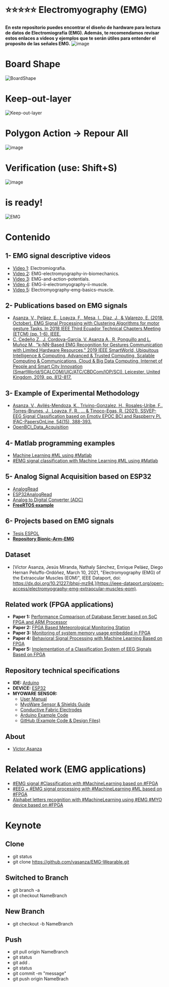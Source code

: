 # ⭐⭐⭐⭐⭐ Electromyography (EMG)
**En este repositorio puedes encontrar el diseño de hardware para lectura de datos de Electromiografía (EMG). Además, te recomendamos revisar estos enlaces a videos y ejemplos que te serán útiles para entender el proposito de las señales EMG.**
![image](https://user-images.githubusercontent.com/12642226/130822098-358c494d-9e2c-4d9f-90cf-2cf651de3a7d.png)

# Board Shape
![BoardShape](https://user-images.githubusercontent.com/12642226/130655442-c3f821e9-4229-4164-b2f0-26a11ce1cb3b.png)
# Keep-out-layer
![Keep-out-layer](https://user-images.githubusercontent.com/12642226/130655492-6c86943e-316e-445e-9294-b612c161f426.png)
# Polygon Action -> Repour All
![image](https://user-images.githubusercontent.com/12642226/131151985-c3abd9c0-5c7f-4072-8646-9ef61303c02f.png)
# Verification (use: Shift+S)
![image](https://user-images.githubusercontent.com/12642226/130656780-6d9da874-7362-4886-af2e-12d53c85605c.png)
# is ready!
![EMG](https://user-images.githubusercontent.com/12642226/130655623-b489c470-55d8-461a-a40c-9fdc25498eb5.PNG)

# Contenido
## 1- EMG signal descriptive videos
- [Video 1](https://emg-lab.blogspot.com/2022/03/electromiografia.html): Electromiografia.
- [Video 2](https://emg-lab.blogspot.com/2022/03/emg-electromyography-in-biomechanics.html): EMG-electromyography-in-biomechanics.
- [Video 3](https://emg-lab.blogspot.com/2022/03/emg-and-action-potentials.html): EMG-and-action-potentials.
- [Video 4](https://emg-lab.blogspot.com/2022/03/emg-ii-electromyography-ii-muscle.html): EMG-ii-electromyography-ii-muscle.
- [Video 5](https://emg-lab.blogspot.com/2022/03/electromyography-emg-basics-muscle.html): Electromyography-emg-basics-muscle. 

## 2- Publications based on EMG signals
- [Asanza, V., Peláez, E., Loayza, F., Mesa, I., Díaz, J., & Valarezo, E. (2018, October). EMG Signal Processing with Clustering Algorithms for motor gesture Tasks. In 2018 IEEE Third Ecuador Technical Chapters Meeting (ETCM) (pp. 1-6). IEEE.](https://ieeexplore.ieee.org/abstract/document/8580270)
- [C. Cedeño Z., J. Cordova-Garcia, V. Asanza A., R. Ponguillo and L. Muñoz M., "k-NN-Based EMG Recognition for Gestures Communication with Limited Hardware Resources," 2019 IEEE SmartWorld, Ubiquitous Intelligence & Computing, Advanced & Trusted Computing, Scalable Computing & Communications, Cloud & Big Data Computing, Internet of People and Smart City Innovation (SmartWorld/SCALCOM/UIC/ATC/CBDCom/IOP/SCI), Leicester, United Kingdom, 2019, pp. 812-817.](https://ieeexplore.ieee.org/document/9060290)

## 3- Example of Experimental Methodology
- [Asanza, V., Avilés-Mendoza, K., Trivino-Gonzalez, H., Rosales-Uribe, F., Torres-Brunes, J., Loayza, F. R., ... & Tinoco-Egas, R. (2021). SSVEP-EEG Signal Classification based on Emotiv EPOC BCI and Raspberry Pi. IFAC-PapersOnLine, 54(15), 388-393.](https://www.sciencedirect.com/science/article/pii/S240589632101692X?via%3Dihub)
- [OpenBCI_Data_Acquisition](https://github.com/Human-Machine-Interface/OpenBCI_Data_Acquisition)

## 4- Matlab programming examples
- [Machine Learning #ML using #Matlab](https://vasanza.blogspot.com/2019/06/machine-learning-ml-using-matlab.html)
- [#EMG signal classification with Machine Learning #ML using #Matlab](https://vasanza.blogspot.com/2020/01/alphabet-letters-recognition-with.html)

## 5- Analog Signal Acquisition based on ESP32
- [AnalogRead](https://www.arduino.cc/en/Reference/AnalogRead)
- [ESP32AnalogRead](https://www.arduino.cc/reference/en/libraries/esp32analogread/)
- [Analog to Digital Converter (ADC)](https://docs.espressif.com/projects/esp-idf/en/latest/esp32/api-reference/peripherals/adc.html)
- [**FreeRTOS example**](https://github.com/vasanza/EmbeddedSystems)

## 6- Projects based on EMG signals
- [Tesis ESPOL](https://youtu.be/BtWI7uaIhds)
- [**Repository Bionic-Arm-EMG**](https://github.com/kaviles22/Bionic-Arm-EMG-)

## Dataset
- [Víctor Asanza, Jesús Miranda, Nathaly Sánchez, Enrique Peláez, Diego Hernan Peluffo-Ordóñez, March 10, 2021, "Electromyography (EMG) of the Extraocular Muscles (EOM)", IEEE Dataport, doi: https://dx.doi.org/10.21227/bhpj-mz94.](https://ieee-dataport.org/open-access/electromyography-emg-extraocular-muscles-eom).

## Related work (FPGA applications)
- **Paper 1:** [Performance Comparison of Database Server based on SoC FPGA and ARM Processor](https://ieeexplore.ieee.org/document/9647742)
- **Paper 2:** [FPGA Based Meteorological Monitoring Station](https://ieeexplore.ieee.org/abstract/document/9530151)
- **Paper 3:** [Monitoring of system memory usage embedded in FPGA](https://ieeexplore.ieee.org/abstract/document/9232863)
- **Paper 4:** [Behavioral Signal Processing with Machine Learning Based on FPGA](https://link.springer.com/chapter/10.1007%2F978-3-030-59194-6_17)
- **Paper 5:** [Implementation of a Classification System of EEG Signals Based on FPGA](https://ieeexplore.ieee.org/document/9096752)

## Repository technical specifications
- **IDE:** [Arduino](https://vasanza.blogspot.com/2021/10/practica-1-tsclab-initial-setups-and.html)
- **DEVICE:** [ESP32](https://vasanza.blogspot.com/2020/03/materia-desarrollo-de-prototipos.html)
- **MYOWARE SENSOR:**
  - [User Manual](https://cdn.sparkfun.com/assets/a/3/a/f/a/AT-04-001.pdf)
  - [MyoWare Sensor & Shields Guide](https://learn.sparkfun.com/tutorials/myoware-muscle-sensor-kit?_ga=2.109496709.1662346579.1648800911-1977687308.1648101270)
  - [Conductive Fabric Electrodes](http://www.advancertechnologies.com/2013/03/diy-conductive-fabric-electrodes.html)
  - [Arduino Example Code](https://cdn.sparkfun.com/assets/e/8/e/a/d/MyoWareSampleCode.zip)
  - [GitHub (Example Code & Design Files)](https://github.com/AdvancerTechnologies/MyoWare_MuscleSensor)

## About
- [Víctor Asanza](https://vasanza.blogspot.com/p/about-me.html)

# Related work (EMG applications)
- [#EMG signal #Classification with #MachineLearning based on #FPGA](https://vasanza.blogspot.com/2021/01/emg-signal-processing-with.html)
- [#EEG + #EMG signal processing with #MachineLearning #ML based on #FPGA](https://vasanza.blogspot.com/2021/03/eeg-emg-signal-processing-with.html)
- [Alphabet letters recognition with #MachineLearning using #EMG #MYO device based on #FPGA](https://vasanza.blogspot.com/2021/01/alphabet-letters-recognition-with.html)

# Keynote
## Clone
- git status
- git clone https://github.com/vasanza/EMG-Wearable.git

## Switched to Branch
- git branch -a
- git checkout NameBranch

## New Branch
- git checkout -b NameBranch

## Push
- git pull origin NameBranch
- git status
- git add .
- git status
- git commit -m "message"
- git push origin NameBrach
